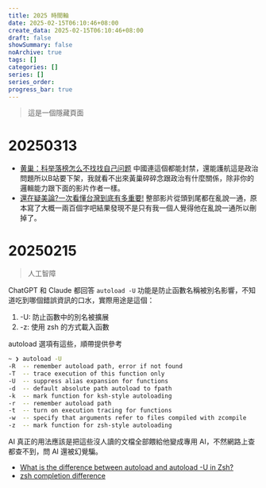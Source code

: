 ```yaml
---
title: 2025 時間軸
date: 2025-02-15T06:10:46+08:00
create_data: 2025-02-15T06:10:46+08:00
draft: false
showSummary: false
noArchive: true
tags: []
categories: []
series: []
series_order: 
progress_bar: true
---
```


> 這是一個隱藏頁面

# 20250313

- [黄巢：科举落榜怎么不找找自己问题](https://www.youtube.com/watch?v=zJoNDKC7s4w) 中國連這個都能封禁，還能護航這是政治問題所以B站要下架，我就看不出來黃巢碎碎念跟政治有什麼關係，除非你的邏輯能力跟下面的影片作者一樣。
- [還在疑美論?一次看懂台灣到底有多重要!](https://www.youtube.com/watch?v=_gDVafITW2Y) 整部影片從頭到尾都在亂說一通，原本寫了大概一兩百個字吧結果發現不是只有我一個人覺得他在亂說一通所以刪掉了。

# 20250215

> 人工智障

ChatGPT 和 Claude 都回答 `autoload -U` 功能是防止函數名稱被別名影響，不知道吃到哪個錯誤資訊的口水，實際用途是這個：

1. -U: 防止函數中的別名被擴展
2. -z: 使用 zsh 的方式載入函數

autoload 選項有這些，順帶提供參考

```sh
~ ❯ autoload -U
-R  -- remember autoload path, error if not found
-T  -- trace execution of this function only
-U  -- suppress alias expansion for functions
-d  -- default absolute path autoload to fpath
-k  -- mark function for ksh-style autoloading
-r  -- remember autoload path
-t  -- turn on execution tracing for functions
-w  -- specify that arguments refer to files compiled with zcompile
-z  -- mark function for zsh-style autoloading
```

AI 真正的用法應該是把這些沒人讀的文檔全部餵給他變成專用 AI，不然網路上查都查不到，問 AI 還被幻覺騙。

- [What is the difference between autoload and autoload -U in Zsh?](https://unix.stackexchange.com/questions/214296/what-is-the-difference-between-autoload-and-autoload-u-in-zsh)
- [zsh completion difference](https://stackoverflow.com/questions/12570749/zsh-completion-difference)
